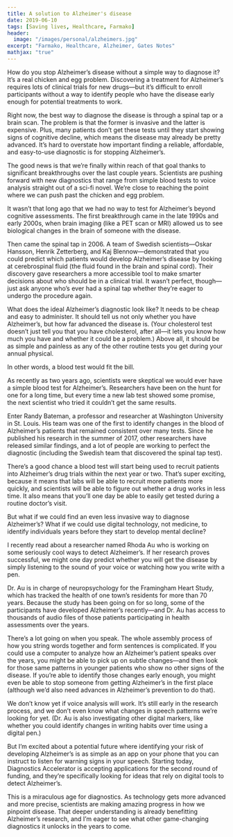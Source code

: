 ```yaml
---
title: A solution to Alzheimer's disease 
date: 2019-06-10
tags: [Saving lives, Healthcare, Farmako]
header:
  image: "/images/personal/alzheimers.jpg"
excerpt: "Farmako, Healthcare, Alzheimer, Gates Notes"
mathjax: "true"
---
```


How do you stop Alzheimer’s disease without a simple way to diagnose it? It’s a real chicken and egg problem. Discovering a treatment for Alzheimer’s requires lots of clinical trials for new drugs—but it’s difficult to enroll participants without a way to identify people who have the disease early enough for potential treatments to work.

Right now, the best way to diagnose the disease is through a spinal tap or a brain scan. The problem is that the former is invasive and the latter is expensive. Plus, many patients don’t get these tests until they start showing signs of cognitive decline, which means the disease may already be pretty advanced. It’s hard to overstate how important finding a reliable, affordable, and easy-to-use diagnostic is for stopping Alzheimer’s.

The good news is that we’re finally within reach of that goal thanks to significant breakthroughs over the last couple years. Scientists are pushing forward with new diagnostics that range from simple blood tests to voice analysis straight out of a sci-fi novel. We’re close to reaching the point where we can push past the chicken and egg problem.

It wasn’t that long ago that we had no way to test for Alzheimer’s beyond cognitive assessments. The first breakthrough came in the late 1990s and early 2000s, when brain imaging (like a PET scan or MRI) allowed us to see biological changes in the brain of someone with the disease.

Then came the spinal tap in 2006. A team of Swedish scientists—Oskar Hansson, Henrik Zetterberg, and Kaj Blennow—demonstrated that you could predict which patients would develop Alzheimer’s disease by looking at cerebrospinal fluid (the fluid found in the brain and spinal cord). Their discovery gave researchers a more accessible tool to make smarter decisions about who should be in a clinical trial. It wasn’t perfect, though—just ask anyone who’s ever had a spinal tap whether they’re eager to undergo the procedure again.

What does the ideal Alzheimer’s diagnostic look like? It needs to be cheap and easy to administer. It should tell us not only whether you have Alzheimer’s, but how far advanced the disease is. (Your cholesterol test doesn’t just tell you that you have cholesterol, after all—it lets you know how much you have and whether it could be a problem.) Above all, it should be as simple and painless as any of the other routine tests you get during your annual physical.

In other words, a blood test would fit the bill.

As recently as two years ago, scientists were skeptical we would ever have a simple blood test for Alzheimer’s. Researchers have been on the hunt for one for a long time, but every time a new lab test showed some promise, the next scientist who tried it couldn’t get the same results.

Enter Randy Bateman, a professor and researcher at Washington University in St. Louis. His team was one of the first to identify changes in the blood of Alzheimer’s patients that remained consistent over many tests. Since he published his research in the summer of 2017, other researchers have released similar findings, and a lot of people are working to perfect the diagnostic (including the Swedish team that discovered the spinal tap test).

There’s a good chance a blood test will start being used to recruit patients into Alzheimer’s drug trials within the next year or two. That’s super exciting, because it means that labs will be able to recruit more patients more quickly, and scientists will be able to figure out whether a drug works in less time. It also means that you’ll one day be able to easily get tested during a routine doctor’s visit.

But what if we could find an even less invasive way to diagnose Alzheimer’s? What if we could use digital technology, not medicine, to identify individuals years before they start to develop mental decline?

I recently read about a researcher named Rhoda Au who is working on some seriously cool ways to detect Alzheimer’s. If her research proves successful, we might one day predict whether you will get the disease by simply listening to the sound of your voice or watching how you write with a pen.

Dr. Au is in charge of neuropsychology for the Framingham Heart Study, which has tracked the health of one town’s residents for more than 70 years. Because the study has been going on for so long, some of the participants have developed Alzheimer’s recently—and Dr. Au has access to thousands of audio files of those patients participating in health assessments over the years.

There’s a lot going on when you speak. The whole assembly process of how you string words together and form sentences is complicated. If you could use a computer to analyze how an Alzheimer’s patient speaks over the years, you might be able to pick up on subtle changes—and then look for those same patterns in younger patients who show no other signs of the disease. If you’re able to identify those changes early enough, you might even be able to stop someone from getting Alzheimer’s in the first place (although we’d also need advances in Alzheimer’s prevention to do that).

We don’t know yet if voice analysis will work. It’s still early in the research process, and we don’t even know what changes in speech patterns we’re looking for yet. (Dr. Au is also investigating other digital markers, like whether you could identify changes in writing habits over time using a digital pen.)

But I’m excited about a potential future where identifying your risk of developing Alzheimer’s is as simple as an app on your phone that you can instruct to listen for warning signs in your speech. Starting today, Diagnostics Accelerator is accepting applications for the second round of funding, and they’re specifically looking for ideas that rely on digital tools to detect Alzheimer’s. 

This is a miraculous age for diagnostics. As technology gets more advanced and more precise, scientists are making amazing progress in how we pinpoint disease. That deeper understanding is already benefitting Alzheimer’s research, and I’m eager to see what other game-changing diagnostics it unlocks in the years to come.